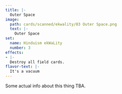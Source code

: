 ```yaml
---
title: |-
  Outer Space
image: 
  path: cards/scanned/ekwality/03 Outer Space.png
  text: |-
    Outer Space
set:
  name: Hinduism ekWaLity
  number: 3
effects: 
- |-
  Destroy all field cards.
flavor-text: |-
  It's a vacuum
---
```

Some actual info about this thing TBA.

